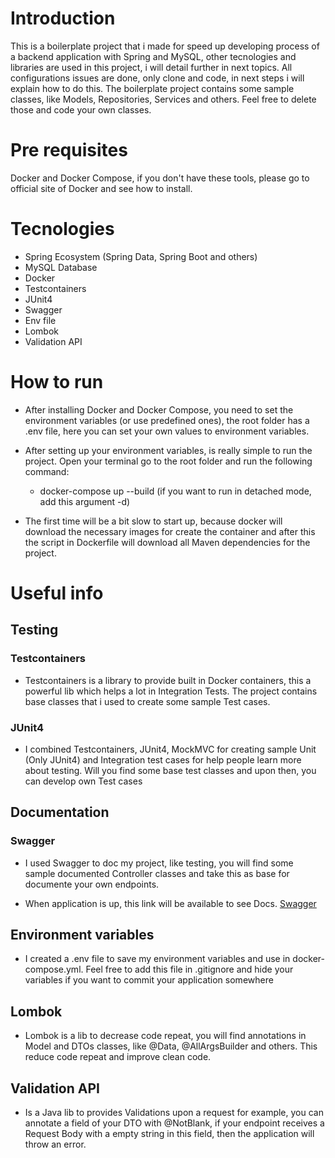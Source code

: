 # Introduction

This is a boilerplate project that i made for speed up developing process of a backend application with Spring and MySQL,
other tecnologies and libraries are used in this project, i will detail further in next topics.
All configurations issues are done, only clone and code, in next steps i will explain how to do this.
The boilerplate project contains some sample classes, like Models, Repositories, Services and others. 
Feel free to delete those and code your own classes.

# Pre requisites

Docker and Docker Compose, if you don't have these tools, please go to official site of Docker and see how to install.

# Tecnologies

- Spring Ecosystem (Spring Data, Spring Boot and others)
- MySQL Database
- Docker
- Testcontainers
- JUnit4
- Swagger
- Env file
- Lombok
- Validation API

# How to run

- After installing Docker and Docker Compose, you need to set the environment variables (or use predefined ones), the root folder has
a .env file, here you can set your own values to environment variables.

- After setting up your environment variables, is really simple to run the project. Open your terminal go to the root folder and run the following command:
  - docker-compose up --build (if you want to run in detached mode, add this argument -d)

- The first time will be a bit slow to start up, because docker will download the necessary images for create the container and after this the script in Dockerfile
will download all Maven dependencies for the project.

# Useful info

## Testing

### Testcontainers

- Testcontainers is a library to provide built in Docker containers, this a powerful lib which helps a lot in Integration Tests. The project contains base classes
that i used to create some sample Test cases.

### JUnit4

- I combined Testcontainers, JUnit4, MockMVC for creating sample Unit (Only JUnit4)  and Integration test cases for help people learn more about testing.
Will you find some base test classes and upon then, you can develop own Test cases

## Documentation

### Swagger

- I used Swagger to doc my project, like testing, you will find some sample documented Controller classes and take this as base for documente your own endpoints.

- When application is up, this link will be available to see Docs. [Swagger](http://localhost:8080/swagger-ui-custom.html)

## Environment variables

- I created a .env file to save my environment variables and use in docker-compose.yml. Feel free to add this file in .gitignore and hide your variables if you want to commit your application somewhere

## Lombok

- Lombok is a lib to decrease code repeat, you will find annotations in Model and DTOs classes, like @Data, @AllArgsBuilder and others. This reduce code repeat and
improve clean code.

## Validation API

- Is a Java lib to provides Validations upon a request for example, you can annotate a field of your DTO with @NotBlank,
if your endpoint receives a Request Body with a empty string in this field, then the application will throw an error.


